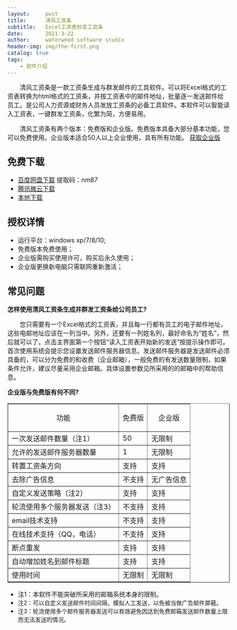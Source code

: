 ```yaml
---
layout:     post
title:      清风工资条
subtitle:   Excel工资表秒变工资条
date:       2021-3-22
author:     waterwood software studio
header-img: img/the-first.png
catalog: true
tags:
    - 软件介绍
---
```



<p style="text-indent:2em">清风工资条是一款工资条生成与群发邮件的工具软件。可以将Excel格式的工资表转换为html格式的工资条，并按工资表中的邮件地址，批量逐一发送邮件给员工。是公司人力资源或财务人员发放工资条的必备工具软件。本软件可以智能读入工资表，一键群发工资条，化繁为简，方便易用。</p>

<p style="text-indent:2em">清风工资条有两个版本：免费版和企业版。免费版本具备大部分基本功能，您可以免费使用。企业版本适合50人以上企业使用，具有所有功能。 <a href="http://waterwoodsoftware.com/payslipmass/to_tb.html" target="_blank" rel="noopener">获取企业版</a></p>
<h2><strong>免费下载</strong></h2>
<ul>
<li><a href="https://pan.baidu.com/s/1xmNgrSCsd27IyB9Ox-5DdQ" target="_blank" rel="noopener">百度网盘下载</a>  提取码：nm87</li>
<li><a href="https://share.weiyun.com/yaUPKoFa" target="_blank" rel="noopener">腾讯微云下载</a></li>
<li><a href="http://waterwoodsoftware.com/download/wind_install.rar" target="_blank" rel="noopener">本地下载</a></li>
</ul>
<h2><strong>授权详情</strong></h2>
<ul>
<li>运行平台：windows xp/7/8/10;</li>
<li>免费版本免费使用；</li>
<li>企业版需购买使用许可，购买后永久使用；</li>
<li><span data-spm-anchor-id="2013.1.0.i6.799e2099hTnokg">企业版更换新电脑只需联网重新激活；</span></li>
</ul>
<h2><strong data-spm-anchor-id="2013.1.0.i8.799e2099hTnokg">常见问题</strong></h2>
<p><a name="where"></a><strong>怎样使用清风工资条生成并群发工资条给公司员工?</strong></p>
<p style="text-indent:2em">您只需要有一个Excel格式的工资表，并且每一行都有员工的电子邮件地址，这些电邮地址应该在一列当中。另外，还要有一列姓名列，最好命名为“姓名”，然后就可以了。点击主界面第一个按钮“读入工资表开始新的发送”按提示操作即可。首次使用系统会提示您设置发送邮件服务器信息。发送邮件服务器是发送邮件必须具备的，可以分为免费的和收费（企业邮箱），一般免费的有发送数量限制，如果条件允许，建议尽量采用企业邮箱。具体设置参数见所采用的的邮箱中的帮助信息。</p>
<p><a name="what"></a><strong>企业版与免费版有何不同?</strong></p>
<table border="1">
<tbody>
<tr>
<td>
<p align="center">功能</p>
</td>
<td>
<p align="center">免费版</p>
</td>
<td>
<p align="center">企业版</p>
</td>
</tr>
<tr>
<td>一次发送邮件数量（注1）</td>
<td>50</td>
<td>无限制</td>
</tr>
<tr>
<td>允许的发送邮件服务器数量</td>
<td>1</td>
<td>无限制</td>
</tr>
<tr>
<td height="30">转置工资条方向</td>
<td height="30">支持</td>
<td height="30">支持</td>
</tr>
<tr>
<td>去除广告信息</td>
<td>不支持</td>
<td>无广告信息</td>
</tr>
<tr>
<td>自定义发送策略（注2）</td>
<td>支持</td>
<td>支持</td>
</tr>
<tr>
<td>轮流使用多个服务器发送（注3）</td>
<td>不支持</td>
<td>支持</td>
</tr>
<tr>
<td>email技术支持</td>
<td>不支持</td>
<td>支持</td>
</tr>
<tr>
<td>在线技术支持（QQ，电话）</td>
<td>不支持</td>
<td>支持</td>
</tr>
<tr>
<td>断点重发</td>
<td>支持</td>
<td>支持</td>
</tr>
<tr>
<tr>
<td>自动增加姓名到邮件标题</td>
<td>支持</td>
<td>支持</td>
</tr>
<tr>
<td>使用时间</td>
<td>无限制</td>
<td>无限制</td>
</tr>
</tbody>
</table>
<ul>
<li><a name="注1"></a>注1：本软件不能突破所采用的邮箱系统本身的限制。</li>
<li><a name="注2"></a><span style="font-size: small;">注2</span><span style="font-size: small;">：可以自定义发送邮件时间间隔，模拟人工发送，以免被当做广告邮件屏蔽。</span></li>
<li><a name="注3"></a><span style="font-size: small;">注3</span><span style="font-size: small;">：轮流使用多个邮件服务器发送可以有效避免因达到免费邮箱发送邮件数量上限而无法发送的情况。</span></li>
</ul>
